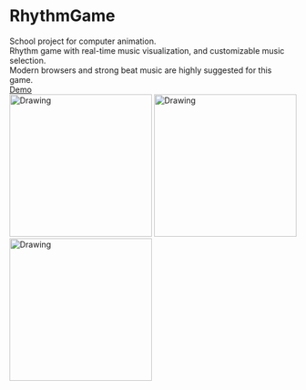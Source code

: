 # RhythmGame
School project for computer animation.  
Rhythm game with real-time music visualization, and customizable music selection.  
Modern browsers and strong beat music are highly suggested for this game.  
[Demo](https://codepen.io/Yumichen/pen/WOwYMO)  
<img src="https://s6.postimg.org/w54buv6v5/024.jpg" alt="Drawing" width="250px"/>
<img src="https://s6.postimg.org/46a64058h/025.jpg" alt="Drawing" width="250px"/>
<img src="https://s6.postimg.org/6v9k7s03l/023.jpg" alt="Drawing" width="250px"/>
